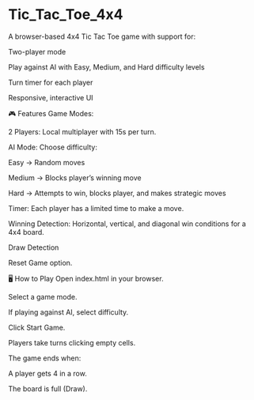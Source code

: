 # Tic_Tac_Toe_4x4
A browser-based 4x4 Tic Tac Toe game with support for:

Two-player mode

Play against AI with Easy, Medium, and Hard difficulty levels

Turn timer for each player

Responsive, interactive UI

🎮 Features
Game Modes:

2 Players: Local multiplayer with 15s per turn.

AI Mode: Choose difficulty:

Easy → Random moves

Medium → Blocks player’s winning move

Hard → Attempts to win, blocks player, and makes strategic moves

Timer: Each player has a limited time to make a move.

Winning Detection: Horizontal, vertical, and diagonal win conditions for a 4x4 board.

Draw Detection

Reset Game option.

🖥️ How to Play
Open index.html in your browser.

Select a game mode.

If playing against AI, select difficulty.

Click Start Game.

Players take turns clicking empty cells.

The game ends when:

A player gets 4 in a row.

The board is full (Draw).
